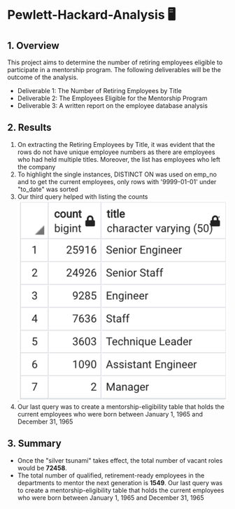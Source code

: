 # Pewlett-Hackard-Analysis 🖥️

## 1. Overview 

This project aims to determine the number of retiring employees eligible to participate in a mentorship program. The following deliverables will be the outcome of the analysis.

* Deliverable 1: The Number of Retiring Employees by Title
* Deliverable 2: The Employees Eligible for the Mentorship Program
* Deliverable 3: A written report on the employee database analysis

## 2. Results

1) On extracting the Retiring Employees by Title, it was evident that the rows do not have unique employee numbers as there are employees who had held multiple titles. Moreover, the list has employees who left the company
2) To highlight the single instances, DISTINCT ON was used on emp_no and to get the current employees, only rows with '9999-01-01' under "to_date" was sorted
3) Our third query helped with listing the counts
![](https://github.com/AllenAx91/Pewlett-Hackard-Analysis/blob/main/Count_Title_For%20report.png)
4) Our last query was to create a mentorship-eligibility table that holds the current employees who were born between January 1, 1965 and December 31, 1965

## 3. Summary

* Once the "silver tsunami" takes effect, the total number of vacant roles would be **72458**. 
* The total number of qualified, retirement-ready employees in the departments to mentor the next generation is **1549**. Our last query was to create a mentorship-eligibility table that holds the current employees who were born between January 1, 1965 and December 31, 1965


